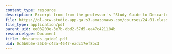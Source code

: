 ```yaml
---
content_type: resource
description: Excerpt from from the professor's "Study Guide to Descartes' Meditations."
file: https://ol-ocw-studio-app-qa.s3.amazonaws.com/courses/24-01-classics-in-western-philosophy-spring-2006/0c5b6b5e35b6c43a4647eadc17ef8bc3_descartes_guide1.pdf
file_type: application/pdf
parent_uid: ee03203e-3e7b-dbd2-57d5-ea47c421184b
resourcetype: Document
title: descartes_guide1.pdf
uid: 0c5b6b5e-35b6-c43a-4647-eadc17ef8bc3
---
```

